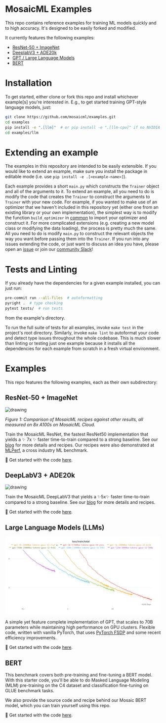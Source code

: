 # MosaicML Examples

This repo contains reference examples for training ML models quickly and to high accuracy. It's designed to be easily forked and modified.

It currently features the following examples:

* [ResNet-50 + ImageNet](#resnet-50--imagenet)
* [DeeplabV3 + ADE20k](#deeplabv3--ade20k)
* [GPT / Large Language Models](#large-language-models-llms)
* [BERT](#bert)

# Installation

To get started, either clone or fork this repo and install whichever example\[s\] you're interested in. E.g., to get started training GPT-style language models, just:

```bash
git clone https://github.com/mosaicml/examples.git
cd examples
pip install -e ".[llm]"  # or pip install -e ".[llm-cpu]" if no NVIDIA GPU
cd examples/llm
```

# Extending an example

The examples in this repository are intended to be easily extensible. If you would like to extend an example, make sure you install the package in editable mode (i.e. use `pip install -e .[<example-name>]`).

Each example provides a short `main.py` which constructs the `Trainer` object and all of the arguments to it. To extend an example, all you need to do is modify the code that creates the `Trainer` to construct the arguments to `Trainer` with your new code. For example, if you wanted to make use of an optimizer that we haven't included in this repository yet (either one from an existing library or your own implementation), the simplest way is to modify the function `build_optimizer` in [common](./examples/common/builders.py) to import your optimizer and construct it. For more complicated extensions (e.g. creating a new model class or modifying the data loading), the process is pretty much the same. All you need to do is modify `main.py` to construct the relevant objects the way you want before passing them into the `Trainer`. If you run into any issues extending the code, or just want to discuss an idea you have, please open an [issue](https://github.com/mosaicml/examples/issues/new) or join our [community Slack](https://join.slack.com/t/mosaicml-community/shared_invite/zt-1btms90mc-GipE2ufuPkKY0QBrmF3LSA)!

# Tests and Linting

If you already have the dependencies for a given example installed, you can just run:
```bash
pre-commit run --all-files  # autoformatting
pyright .  # type checking
pytest tests/  # run tests
```
from the example's directory.

To run the full suite of tests for all examples, invoke `make test` in the project's root directory. Similarly, invoke `make lint` to autoformat your code and detect type issues throughout the whole codebase. This is much slower than linting or testing just one example because it installs all the dependencies for each example from scratch in a fresh virtual environment.

# Examples

This repo features the following examples, each as their own subdirectory:

## ResNet-50 + ImageNet
<img src="https://assets-global.website-files.com/61fd4eb76a8d78bc0676b47d/62a12d1e4eb9b83915be37a6_r50_overall_pareto.png" alt="drawing" width="500"/>

*Figure 1: Comparison of MosaicML recipes against other results, all measured on 8x A100s on MosaicML Cloud.*

Train the MosaicML ResNet, the fastest ResNet50 implementation that yields a :sparkles: 7x :sparkles: faster time-to-train compared to a strong baseline. See our [blog](https://www.mosaicml.com/blog/mosaic-resnet) for more details and recipes. Our recipes were also demonstrated at [MLPerf](https://www.mosaicml.com/blog/mlperf-2022), a cross industry ML benchmark.

:rocket: Get started with the code [here](./examples/resnet/).


## DeepLabV3 + ADE20k
<img src="https://assets-global.website-files.com/61fd4eb76a8d78bc0676b47d/637512d993030157b04ad4f8_Frame%2010%20(1).png" alt="drawing" width="500"/>

Train the MosaicML DeepLabV3 that yields a :sparkles:5x:sparkles: faster time-to-train compared to a strong baseline. See our [blog](https://www.mosaicml.com/blog/mosaic-image-segmentation) for more details and recipes.

:rocket: Get started with the code [here](./examples/deeplab/).


## Large Language Models (LLMs)

<picture>
  <source media="(prefers-color-scheme: dark)" srcset="./examples/llm/assets/loss-curve-dark.png">
  <img alt="Training curves for various LLM sizes." src="./examples/llm/assets/loss-curve-light.png" width=500px>
</picture>

A simple yet feature complete implementation of GPT, that scales to 70B parameters while maintaining high performance on GPU clusters. Flexible code, written with vanilla PyTorch, that uses [PyTorch FSDP](https://pytorch.org/blog/introducing-pytorch-fully-sharded-data-parallel-api/) and some recent efficiency improvements.

:rocket: Get started with the code [here](./examples/llm/).


## BERT

This benchmark covers both pre-training and fine-tuning a BERT model. With this starter code, you'll be able to do Masked Language Modeling (MLM) pre-training on the C4 dataset and classification fine-tuning on GLUE benchmark tasks.

We also provide the source code and recipe behind our Mosaic BERT model, which you can train yourself using this repo.

:rocket: Get started with the code [here](./examples/bert/).
